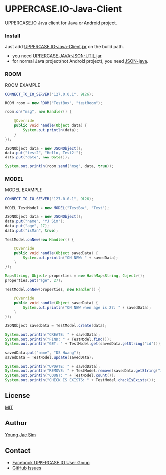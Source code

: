 # UPPERCASE.IO-Java-Client

UPPERCASE.IO Java client for Java or Android project.

### Install
Just add [UPPERCASE.IO-Java-Client.jar](https://github.com/Hanul/UPPERCASE.IO-Java-Client/raw/master/UPPERCASE.IO-Java-Client.jar) on the build path.
* you need [UPPERCASE.JAVA-JSON-UTIL.jar](https://github.com/Hanul/UPPERCASE.JAVA-JSON-UTIL)
* for normal Java project(not Android project), you need [JSON-java](https://github.com/douglascrockford/JSON-java).

### ROOM

ROOM EXAMPLE
```java
CONNECT_TO_IO_SERVER("127.0.0.1", 9126);

ROOM room = new ROOM("TestBox", "testRoom");

room.on("msg", new Handler() {

    @Override
    public void handle(Object data) {
        System.out.println(data);
    }
});

JSONObject data = new JSONObject();
data.put("test2", "Hello, Test2!");
data.put("date", new Date());

System.out.println(room.send("msg", data, true));
```

### MODEL

MODEL EXAMPLE
```java
CONNECT_TO_IO_SERVER("127.0.0.1", 9126);

MODEL TestModel = new MODEL("TestBox", "Test");

JSONObject data = new JSONObject();
data.put("name", "YJ Sim");
data.put("age", 27);
data.put("isMan", true);

TestModel.onNew(new Handler() {

    @Override
    public void handle(Object savedData) {
        System.out.println("ON NEW: " + savedData);
    }
});

Map<String, Object> properties = new HashMap<String, Object>();
properties.put("age", 27);

TestModel.onNew(properties, new Handler() {

    @Override
    public void handle(Object savedData) {
        System.out.println("ON NEW when age is 27: " + savedData);
    }
});

JSONObject savedData = TestModel.create(data);

System.out.println("CREATE: " + savedData);
System.out.println("FIND: " + TestModel.find());
System.out.println("GET: " + TestModel.get(savedData.getString("id")));

savedData.put("name", "DS Hwang");
savedData = TestModel.update(savedData);

System.out.println("UPDATE: " + savedData);
System.out.println("REMOVE: " + TestModel.remove(savedData.getString("id")));
System.out.println("COUNT: " + TestModel.count());
System.out.println("CHECK IS EXISTS: " + TestModel.checkIsExists());
```

## License
[MIT](LICENSE)

## Author
[Young Jae Sim](https://github.com/Hanul)

## Contact
* [Facebook UPPERCASE.IO User Group](https://www.facebook.com/groups/uppercase/)
* [GitHub Issues](https://github.com/Hanul/UPPERCASE.IO-Java-Client/issues)
